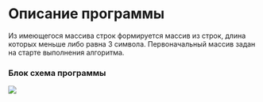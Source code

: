 # Описание программы

Из имеющегося массива строк формируется массив из строк, длина которых меньше либо равна 3 символа. Первоначальный массив задан на старте выполнения алгоритма.

### Блок схема программы
![](Diagram.png)
